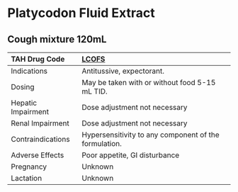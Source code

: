 # Platycodon Fluid Extract

## Cough mixture 120mL

| TAH Drug Code      | [LCOFS](https://www.tahsda.org.tw/drugs/hissearch.php?drug_code=LCOFS)   |
|:-------------------|:-------------------------------------------------------------------------|
| Indications        | Antitussive, expectorant.                                                |
| Dosing             | May be taken with or without food 5-15 mL TID.                           |
| Hepatic Impairment | Dose adjustment not necessary                                            |
| Renal Impairment   | Dose adjustment not necessary                                            |
| Contraindications  | Hypersensitivity to any component of the formulation.                    |
| Adverse Effects    | Poor appetite, GI disturbance                                            |
| Pregnancy          | Unknown                                                                  |
| Lactation          | Unknown                                                                  |


